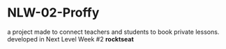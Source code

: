 # NLW-02-Proffy
a project made to connect teachers and students to book private lessons. developed in Next Level Week #2 <b>rocktseat</b>
